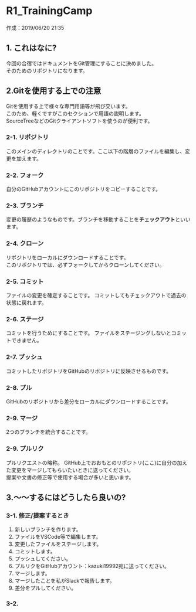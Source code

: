 # R1_TrainingCamp
作成：2019/06/20 21:35
## 1. これはなに?
今回の合宿ではドキュメントをGit管理にすることに決めました。<BR>
そのためのリポジトリになります。

## 2.Gitを使用する上での注意
Gitを使用する上で様々な専門用語等が飛び交います。<BR>
このため、軽くですがこのセクションで用語の説明します。<BR>
SourceTreeなどのGitクライアントソフトを使うのが便利です。

### 2-1. リポジトリ
このメインのディレクトリのことです。ここ以下の階層のファイルを編集し、変更を加えます。

### 2-2. フォーク
自分のGitHubアカウントにこのリポジトリをコピーすることです。

### 2-3. ブランチ
変更の履歴のようなものです。ブランチを移動することを**チェックアウト**といいます。

### 2-4. クローン
リポジトリをローカルにダウンロードすることです。<BR>
このリポジトリでは、必ずフォークしてからクローンしてください。

### 2-5. コミット
ファイルの変更を確定することです。
コミットしてもチェックアウトで過去の状態に戻れます。

### 2-6. ステージ
コミットを行うためにすることです。
ファイルをステージングしないとコミットできません。

### 2-7. プッシュ
コミットしたリポジトリをGitHubのリポジトリに反映させるものです。

### 2-8. プル
GitHubのリポジトリから差分をローカルにダウンロードすることです。

### 2-9. マージ
2つのブランチを統合することです。

### 2-9. プルリク
プルリクエストの略称。
GitHub上でおおもとのリポジトリ(ここ)に自分の加えた変更をマージしてもらいたいときに送ってください。<BR>
提案や文書の修正等で使用する場合が多いと思います。


## 3.〜〜するにはどうしたら良いの?

### 3-1. 修正/提案するとき
1. 新しいブランチを作ります。
2. ファイルをVSCode等で編集します。
3. 変更したファイルをステージします。
4. コミットします。
5. プッシュしてください。
6. プルリクをGitHubアカウント：kazuki19992宛に送ってください。
7. マージします。
8.  マージしたことを私がSlackで報告します。
9.  差分をプルしてください。

### 3-2.